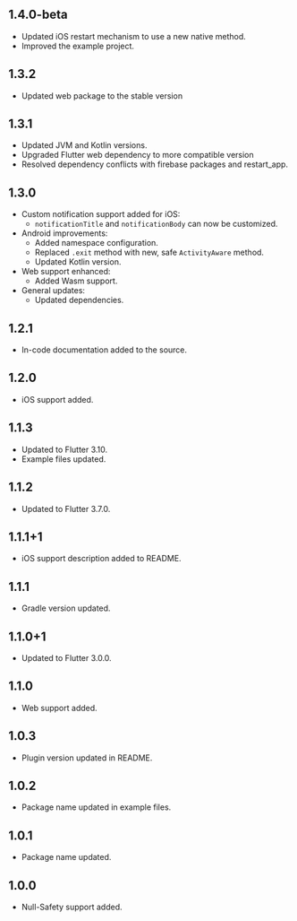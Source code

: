 ## 1.4.0-beta
* Updated iOS restart mechanism to use a new native method.
* Improved the example project.

## 1.3.2
* Updated web package to the stable version


## 1.3.1

* Updated JVM and Kotlin versions.
* Upgraded Flutter web dependency to more compatible version
* Resolved dependency conflicts with firebase packages and restart_app.


## 1.3.0

* Custom notification support added for iOS:
  - `notificationTitle` and `notificationBody` can now be customized.
* Android improvements:
  - Added namespace configuration.
  - Replaced `.exit` method with new, safe `ActivityAware` method.
  - Updated Kotlin version.
* Web support enhanced:
  - Added Wasm support.
* General updates:
  - Updated dependencies.

## 1.2.1
 
* In-code documentation added to the source.

## 1.2.0
 
* iOS support added.
 
## 1.1.3
 
* Updated to Flutter 3.10.
* Example files updated.
 
## 1.1.2
 
* Updated to Flutter 3.7.0.
 
## 1.1.1+1
 
* iOS support description added to README.

## 1.1.1
 
* Gradle version updated. 

## 1.1.0+1
 
* Updated to Flutter 3.0.0. 

## 1.1.0 
 
* Web support added.

## 1.0.3

* Plugin version updated in README.

## 1.0.2

* Package name updated in example files.

## 1.0.1

* Package name updated.

## 1.0.0

* Null-Safety support added.
